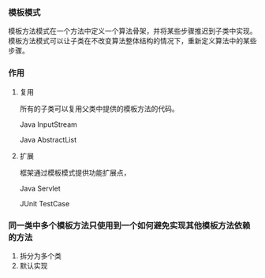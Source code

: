 ### 模板模式

模板方法模式在一个方法中定义一个算法骨架，并将某些步骤推迟到子类中实现。模板方法模式可以让子类在不改变算法整体结构的情况下，重新定义算法中的某些步骤。



###  作用

1. 复用

   所有的子类可以复用父类中提供的模板方法的代码。

   Java InputStream 

   Java AbstractList

2. 扩展

   框架通过模板模式提供功能扩展点，

   Java Servlet

   JUnit TestCase



### 同一类中多个模板方法只使用到一个如何避免实现其他模板方法依赖的方法

1. 拆分为多个类 
2. 默认实现